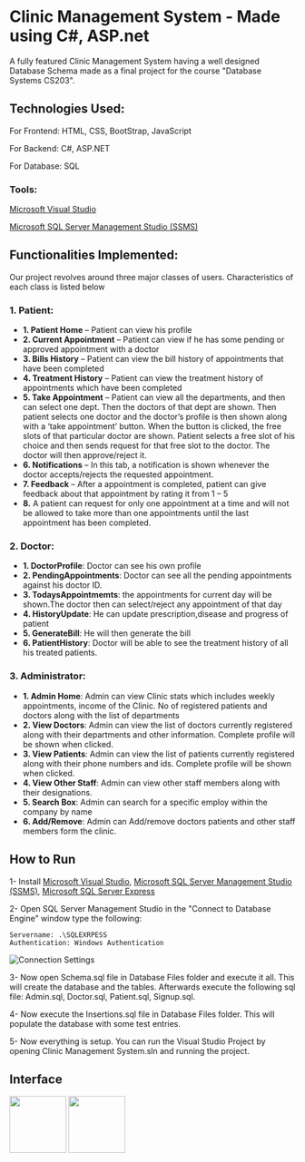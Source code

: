 # Clinic Management System - Made using C#, ASP.net
A fully featured Clinic Management System having a well designed Database Schema made as a final project for the course "Database Systems CS203". 

## Technologies Used:

For Frontend: HTML, CSS, BootStrap, JavaScript

For Backend: C#, ASP.NET

For Database: SQL

### Tools:
[Microsoft Visual Studio](https://visualstudio.microsoft.com/vs/community/)

[Microsoft SQL Server Management Studio (SSMS)](https://docs.microsoft.com/en-us/sql/ssms/download-sql-server-management-studio-ssms?view=sql-server-2017)

## Functionalities Implemented:
Our project revolves around three major classes of users. Characteristics of each class is listed below

### 1. Patient:

* **1.	Patient Home** – Patient can view his profile
* **2.	Current Appointment** – Patient can view if he has some pending or approved appointment with a doctor 
* **3.	Bills History** – Patient can view the bill history of appointments that have been completed
* **4.	Treatment History** – Patient can view the treatment history of appointments which have been completed
* **5.	Take Appointment** – Patient can view all the departments, and then can select one dept. Then the doctors of that dept are shown. Then patient selects one doctor and the doctor’s profile is then shown along with a ‘take appointment’ button. When the button is clicked, the free slots of that particular doctor are shown. Patient selects a free slot of his choice and then sends request for that free slot to the doctor. The doctor will then approve/reject it.
* **6.	Notifications** – In this tab, a notification is shown whenever the doctor accepts/rejects the requested appointment.
* **7.	Feedback** – After a appointment is completed, patient can give feedback about that appointment by rating it from 1 – 5
* **8.**	A patient can request for only one appointment at a time and will not be allowed to take more than one appointments until the last appointment has been completed.

### 2. Doctor:

* **1.	DoctorProfile**: Doctor can see his own profile
* **2.	PendingAppointments**: Doctor can see all the pending appointments against his doctor ID.
* **3.	TodaysAppointmemts**: the appointments for current day will be shown.The doctor then can select/reject any appointment of that day
* **4.	HistoryUpdate**: He can update prescription,disease and progress of patient 
* **5.	GenerateBill**: He will then generate the bill
* **6.	PatientHistory**: Doctor will be able to see the treatment history of all his treated patients. 

### 3. Administrator:

* **1. Admin Home**: Admin can view Clinic stats which includes weekly appointments, income of the Clinic. No of registered patients and doctors along with the list of departments 
* **2.	View Doctors**: Admin can view the list of doctors currently registered along with their departments and other information. Complete profile will be shown when clicked.
* **3.	View Patients**: Admin can view the list of patients currently registered along with their phone numbers and ids. Complete profile will be shown when clicked.
* **4.	View Other Staff**: Admin can view other staff members along with their designations.
* **5.	Search Box**: Admin can search for a specific employ within the company by name
* **6.	Add/Remove**: Admin can Add/remove doctors patients and other staff members form the clinic.


## How to Run
1- Install [Microsoft Visual Studio](https://visualstudio.microsoft.com/vs/community/), [Microsoft SQL Server Management Studio (SSMS)](https://docs.microsoft.com/en-us/sql/ssms/download-sql-server-management-studio-ssms?view=sql-server-2017), [Microsoft SQL Server Express](https://www.microsoft.com/en-us/sql-server/sql-server-editions-express)

2- Open SQL Server Management Studio in the "Connect to Database Engine" window type the following:
```
Servername: .\SQLEXRPESS
Authentication: Windows Authentication 
```
![Connection Settings](../master/images/connection.png)

3- Now open Schema.sql file in Database Files folder and execute it all. This will create the database and the tables. Afterwards execute the following sql file: Admin.sql, Doctor.sql, Patient.sql, Signup.sql.

4- Now execute the Insertions.sql file in Database Files folder. This will populate the database with some test entries.

5- Now everything is setup. You can run the Visual Studio Project by opening Clinic Management System.sln and running the project.


## Interface

<p float="center">
  <img src="/img1.png" width="100" />
  <img src="/img2.png" width="100" /> 
</p>





